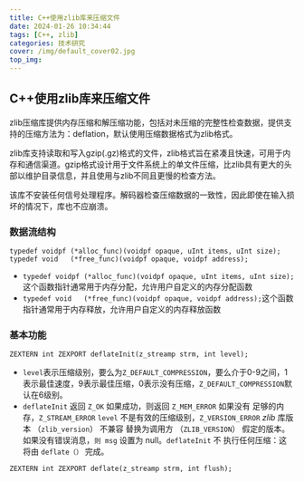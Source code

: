 ```yaml
---
title: C++使用zlib库来压缩文件
date: 2024-01-26 10:34:44
tags: [C++, zlib]
categories: 技术研究
cover: /img/default_cover02.jpg
top_img:
---
```


## C++使用zlib库来压缩文件

zlib压缩库提供内存压缩和解压缩功能，包括对未压缩的完整性检查数据，提供支持的压缩方法为：deflation，默认使用压缩数据格式为zlib格式。

zlib库支持读取和写入gzip(.gz)格式的文件，zlib格式旨在紧凑且快速，可用于内存和通信渠道。gzip格式设计用于文件系统上的单文件压缩，比zlib具有更大的头部以维护目录信息，并且使用与zlib不同且更慢的检查方法。

该库不安装任何信号处理程序。解码器检查压缩数据的一致性，因此即使在输入损坏的情况下，库也不应崩溃。

### 数据流结构

```
typedef voidpf (*alloc_func)(voidpf opaque, uInt items, uInt size);
typedef void   (*free_func)(voidpf opaque, voidpf address);
```

* `typedef voidpf (*alloc_func)(voidpf opaque, uInt items, uInt size);`这个函数指针通常用于内存分配，允许用户自定义的内存分配函数
* `typedef void   (*free_func)(voidpf opaque, voidpf address);`这个函数指针通常用于内存释放，允许用户自定义的内存释放函数

### 基本功能

```
ZEXTERN int ZEXPORT deflateInit(z_streamp strm, int level);
```

* `level`表示压缩级别，要么为`Z_DEFAULT_COMPRESSION`，要么介于0-9之间，1表示最佳速度，9表示最佳压缩，0表示没有压缩，`Z_DEFAULT_COMPRESSION`默认在6级别。
* `deflateInit` 返回 `Z_OK` 如果成功，则返回 `Z_MEM_ERROR` 如果没有 足够的内存，`Z_STREAM_ERROR` `level` 不是有效的压缩级别，`Z_VERSION_ERROR` *zlib* 库版本 （`zlib_version`） 不兼容 替换为调用方 （`ZLIB_VERSION`） 假定的版本。如果没有错误消息，`则 msg` 设置为 null。`deflateInit` 不 执行任何压缩：这将由 `deflate（）` 完成。

```
ZEXTERN int ZEXPORT deflate(z_streamp strm, int flush);
```

